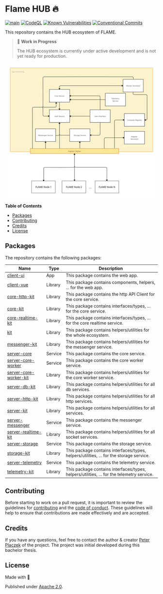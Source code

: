 # Flame HUB 🔥

[![main](https://github.com/PrivateAim/hub/actions/workflows/main.yml/badge.svg)](https://github.com/PrivateAim/hub/actions/workflows/main.yml)
[![CodeQL](https://github.com/PrivateAim/hub/actions/workflows/codeql.yml/badge.svg)](https://github.com/PrivateAim/hub/actions/workflows/codeql.yml)
[![Known Vulnerabilities](https://snyk.io/test/github/PrivateAim/hub/badge.svg)](https://snyk.io/test/github/PrivateAim/hub)
[![Conventional Commits](https://img.shields.io/badge/Conventional%20Commits-1.0.0-%23FE5196?logo=conventionalcommits&logoColor=white)](https://conventionalcommits.org)

This repository contains the HUB ecosystem of FLAME.

> 🚧 **Work in Progress**
>
> The HUB ecosystem is currently under active development and is not yet ready for production.

<div align="center">

[![Architecture](./.github/assets/architecture.png)]()

</div>


**Table of Contents**

- [Packages](#packages)
- [Contributing](#contributing)
- [Credits](#credits)
- [License](#license)

## Packages

The repository contains the following packages:

| Name                                                      | Type            | Description                                                                               |
|-----------------------------------------------------------|-----------------|-------------------------------------------------------------------------------------------|
| [client-ui](packages/client-ui)                           | App             | This package contains the web app.                                                        |
| [client-vue](packages/client-vue)                         | Library         | This package contains components, helpers, ... for the web app.                           |
| [core-http-kit](packages/core-http-kit)                   | Library         | This package contains the http API Client for the core service.                           |
| [core-kit](packages/core-kit)                             | Library         | This package contains interfaces/types, ... for the core service.                         |
| [core-realtime-kit](packages/core-realtime-kit)           | Library         | This package contains interfaces/types, ... for the core realtime service.                |
| [kit](packages/kit)                                       | Library         | This package contains helpers/utilities for the whole ecosystem.                          |
| [messenger-kit](packages/messenger-kit)                   | Library         | This package contains helpers/utilities for the messenger service.                        |
| [server-core](packages/server-core)                       | Service         | This package contains the core service.                                                   |
| [server-core-worker](packages/server-core-worker)         | Service         | This package contains the core worker service.                                            |
| [server-core-worker-kit](packages/server-core-worker-kit) | Library         | This package contains helpers/utilities for the core worker service.                      |
| [server-db-kit](packages/server-db-kit)                   | Library         | This package contains helpers/utilities for all db services.                              |
| [server-http-kit](packages/server-http-kit)               | Library         | This package contains helpers/utilities for all http services.                            |
| [server-kit](packages/server-kit)                         | Library         | This package contains helpers/utilities for all services.                                 |
| [server-messenger](packages/server-realtime-kit)          | Service         | This package contains the messenger service.                                              |
| [server-realtime-kit](packages/server-realtime-kit)       | Library         | This package contains helpers/utilities for all socket services.                          |
| [server-storage](packages/server-storage)                 | Service         | This package contains the storage service.                                                |
| [storage-kit](packages/storage-kit)                       | Library         | This package contains interfaces/types, helpers/utilities, ... for the storage service.   |
| [server-telemetry](packages/server-telemetry)             | Service         | This package contains the telemetry service.                                              |
| [telemetry-kit](packages/telemetry-kit)                   | Library         | This package contains interfaces/types, helpers/utilities, ... for the telemetry service. |
## Contributing

Before starting to work on a pull request, it is important to review the guidelines for
[contributing](./CONTRIBUTING.md) and the [code of conduct](./CODE_OF_CONDUCT.md).
These guidelines will help to ensure that contributions are made effectively and are accepted.

## Credits
If you have any questions, feel free to contact the author & creator [Peter Placzek](https://github.com/tada5hi)  of the project.
The project was initial developed during this bachelor thesis.

## License

Made with 💚

Published under [Apache 2.0](./LICENSE).
